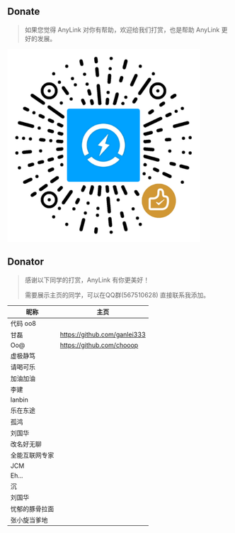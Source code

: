 ## Donate

> 如果您觉得 AnyLink 对你有帮助，欢迎给我们打赏，也是帮助 AnyLink 更好的发展。

<p>
    <img src="screenshot/wxpay2.png" width="435" alt="anylink捐赠二维码" />
</p>

## Donator

> 感谢以下同学的打赏，AnyLink 有你更美好！
> 
> 需要展示主页的同学，可以在QQ群(567510628) 直接联系我添加。

| 昵称      | 主页                         |
|---------| ---------------------------- |
| 代码 oo8  |                              |
| 甘磊      | https://github.com/ganlei333 |
| Oo@     | https://github.com/chooop    |
| 虚极静笃    |                              |
| 请喝可乐    |                              |
| 加油加油    |                              |
| 李建      |                              |
| lanbin  |                              |
| 乐在东途    |                              |
| 孤鸿      |                              |
| 刘国华     |                              |
| 改名好无聊   |                              |
| 全能互联网专家 |                              |
| JCM     |                              |
| Eh...   |                              |
| 沉       |                              |
| 刘国华     |                              |
| 忧郁的豚骨拉面 |                              |
| 张小旋当爹地  |                              |



